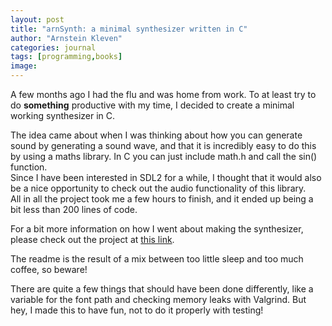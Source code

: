 ```yaml
---
layout: post
title: "arnSynth: a minimal synthesizer written in C"
author: "Arnstein Kleven"
categories: journal
tags: [programming,books]
image:
---
```



A few months ago I had the flu and was home from work. To at least try to do **something** productive with my time, I decided to create a minimal working synthesizer in C.  

The idea came about when I was thinking about how you can generate sound by generating a sound wave, and that it is incredibly easy to do this by using a maths library. In C you can just include math.h and call the sin() function.  
Since I have been interested in SDL2 for a while, I thought that it would also be a nice opportunity to check out the audio functionality of this library.  
All in all the project took me a few hours to finish, and it ended up being a bit less than 200 lines of code.  

For a bit more information on how I went about making the synthesizer, please check out the project at [this link](https://github.com/arnstein/arnSynth).  

The readme is the result of a mix between too little sleep and too much coffee, so beware!  

There are quite a few things that should have been done differently, like a variable for the font path and checking memory leaks with Valgrind. But hey, I made this to have fun, not to do it properly with testing!
